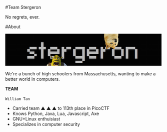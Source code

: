 #Team Stergeron

No regrets, ever.

#About

![Alt text](image.png)

We're a bunch of high schoolers from Massachusetts, wanting to make a better world in computers.

**TEAM**

`William Tan`
 * Carried team ▲ ▲ ▲ to 113th place in PicoCTF
 * Knows Python, Java, Lua, Javascript, Axe
 * GNU+Linux enthuisiast
 * Specializes in computer security
